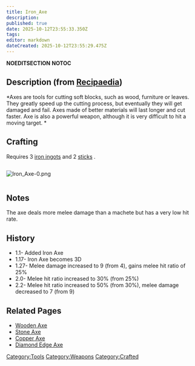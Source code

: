 ```yaml
---
title: Iron_Axe
description: 
published: true
date: 2025-10-12T23:55:33.350Z
tags: 
editor: markdown
dateCreated: 2025-10-12T23:55:29.475Z
---
```


__NOEDITSECTION__ __NOTOC__

## Description (from [Recipaedia](Recipaedia "wikilink"))

*Axes are tools for cutting soft blocks, such as wood, furniture or
leaves. They greatly speed up the cutting process, but eventually they
will get damaged and fail. Axes made of better materials will last
longer and cut faster. Axe is also a powerful weapon, although it is
very difficult to hit a moving target. *

## Crafting 

Requires 3 [iron ingots](iron_Ingot "wikilink") and 2
[sticks](stick "wikilink") . 

<div style="overflow: hidden">

![Iron_Axe-0.png](Iron_Axe-0.png "Iron_Axe-0.png")

</div>

## Notes

The axe deals more melee damage than a machete but has a very low hit
rate. 

## History

  - 1.1- Added Iron Axe
  - 1.17- Iron Axe becomes 3D
  - 1.27- Melee damage increased to 9 (from 4), gains melee hit ratio of
    25%
  - 2.0- Melee hit ratio increased to 30% (from 25%)
  - 2.2- Melee hit ratio increased to 50% (from 30%), melee damage
    decreased to 7 (from 9)

## Related Pages 

  - [Wooden Axe](Wooden_Axe "wikilink")
  - [Stone Axe](Stone_Axe "wikilink")
  - [Copper Axe](Copper_Axe "wikilink")
  - [Diamond Edge Axe](Diamond_Edge_Axe "wikilink")

[Category:Tools](Category:Tools "wikilink")
[Category:Weapons](Category:Weapons "wikilink")
[Category:Crafted](Category:Crafted "wikilink")